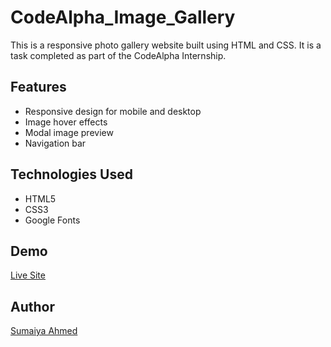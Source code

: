 # CodeAlpha_Image_Gallery
This is a responsive photo gallery website built using HTML and CSS. It is a task completed as part of the CodeAlpha Internship.

## Features
- Responsive design for mobile and desktop
- Image hover effects
- Modal image preview
- Navigation bar

## Technologies Used
- HTML5
- CSS3
- Google Fonts

## Demo
[Live Site]()


## Author
[Sumaiya Ahmed](https://github.com/Sumaiyaa98)
